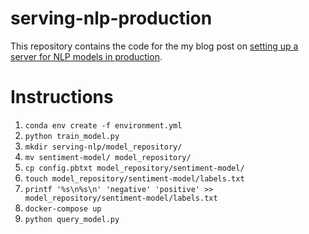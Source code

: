 # serving-nlp-production

This repository contains the code for the my blog post on [setting up a server for NLP models in production](http://anbasile.github.io/posts/serving-ml-models-production/).

# Instructions

1. `conda env create -f environment.yml`
2. `python train_model.py`
3. `mkdir serving-nlp/model_repository/`
4. `mv sentiment-model/ model_repository/`
5. `cp config.pbtxt model_repository/sentiment-model/`
6. `touch model_repository/sentiment-model/labels.txt`
7. `printf '%s\n%s\n' 'negative' 'positive' >> model_repository/sentiment-model/labels.txt`
4. `docker-compose up`
5. `python query_model.py`
